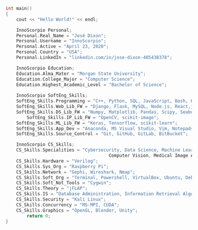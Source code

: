 <!-- ### Hi there 👋 -->
<!--
**InnoScorpio/InnoScorpio** is a ✨ _special_ ✨ repository because its `README.md` (this file) appears on your GitHub profile.

Here are some ideas to get you started:

- 🔭 I’m currently working on ...
- 🌱 I’m currently learning ...
- 👯 I’m looking to collaborate on ...
- 🤔 I’m looking for help with ...
- 💬 Ask me about ...
- 📫 How to reach me: ...
- 😄 Pronouns: ...
- ⚡ Fun fact: ...
-->
```C++
int main()
{ 
	cout << "Hello World!" << endl;

	InnoScorpio Personal;  
	Personal.Real_Name = "José Dixon";
	Personal.Username = "InnoScorpio";
	Personal.Active = "April 23, 2020";
	Personal.Country = "USA";
	Personal.LinkedIn = "linkedin.com/in/jose-dixon-405438378";

	InnoScorpio Education;
	Education.Alma_Mater = "Morgan State University";
	Education.College_Major = "Computer Science";
	Education.Highest_Academic_Level = "Bachelor of Science";
	
	InnoScorpio SoftEng_Skills;
	SoftEng_Skills.Programming = "C++, Python, SQL, JavaScript, Bash, HTML, CSS, R";
	SoftEng_Skills.Web_Lib_FW = "Django, Flask, MySQL, Node.js, React,js, PostqreSQL, MongoDB,";
	SoftEng_Skills.DS_Lib_FW = "Numpy, Matplotlib, Pandas, Scipy, Seaborn";
    	SoftEng_Skills.IP_Lib_FW = "OpenCV, scikit-image";
	SoftEng_Skills.ML_Lib_FW = "Keras, Tensorflow, scikit-learn"; 
	SoftEng_Skills.App_Dev = "Anaconda, MS Visual Studio, Vim, Notepad++, Eclipse, Spyder";
	SoftEng_Skills.Source_Control = "Git, GitHub, GitLab, BitBucket";

	InnoScorpio CS_Skills;
	CS_Skills.Specialities = "Cybersecurity, Data Science, Machine Learning, Deep Learning, 
	                                   Computer Vision, Medical Image Analysis";
	CS_Skills.Hardware = "Verilog";
	CS_Skills.Sys_Org = "Raspberry Pi";
	CS_Skills.Network = "Gephi, Wireshark, Nmap";
	CS_Skills.Soft_Org = "Terminal, Powershell, VirtualBox, Ubuntu, Debian, Windows, Android";
	CS_Skills.Soft_Not_Tools = "Cygwin";
	CS_Skills.Theory = "jFLAP";
	CS_Skills.IS = "Database Administration, Information Retrieval Algorithms";
	CS_Skills.Security = "Kali Linux";
	CS_Skills.Concurrency = "MS-MPI, CUDA";
	CS_Skills.Graphics = "OpenGL, Blender, Unity";
        return 0;
}
 ```
  
